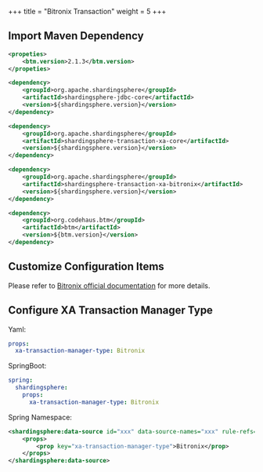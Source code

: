+++
title = "Bitronix Transaction"
weight = 5
+++

## Import Maven Dependency

```xml
<propeties>
    <btm.version>2.1.3</btm.version>
</propeties>

<dependency>
    <groupId>org.apache.shardingsphere</groupId>
    <artifactId>shardingsphere-jdbc-core</artifactId>
    <version>${shardingsphere.version}</version>
</dependency>

<dependency>
    <groupId>org.apache.shardingsphere</groupId>
    <artifactId>shardingsphere-transaction-xa-core</artifactId>
    <version>${shardingsphere.version}</version>
</dependency>

<dependency>
    <groupId>org.apache.shardingsphere</groupId>
    <artifactId>shardingsphere-transaction-xa-bitronix</artifactId>
    <version>${shardingsphere.version}</version>
</dependency>

<dependency>
    <groupId>org.codehaus.btm</groupId>
    <artifactId>btm</artifactId>
    <version>${btm.version}</version>
</dependency>
```

## Customize Configuration Items

Please refer to [Bitronix official documentation](https://github.com/bitronix/btm/wiki) for more details.

## Configure XA Transaction Manager Type

Yaml:

```yaml
props:
  xa-transaction-manager-type: Bitronix
```

SpringBoot:

```yaml
spring:
  shardingsphere:
    props:
      xa-transaction-manager-type: Bitronix
```

Spring Namespace:

```xml
<shardingsphere:data-source id="xxx" data-source-names="xxx" rule-refs="xxx">
    <props>
        <prop key="xa-transaction-manager-type">Bitronix</prop>
    </props>
</shardingsphere:data-source>
```
